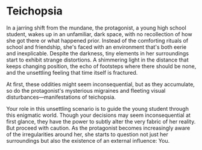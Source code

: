 # Teichopsia

In a jarring shift from the mundane, the protagonist, a young high school student, wakes up in an unfamiliar, dark space, with no recollection of how she got there or what happened prior. Instead of the comforting rituals of school and friendship, she's faced with an environment that's both eerie and inexplicable. Despite the darkness, tiny elements in her surroundings start to exhibit strange distortions. A shimmering light in the distance that keeps changing position, the echo of footsteps where there should be none, and the unsettling feeling that time itself is fractured.

At first, these oddities might seem inconsequential, but as they accumulate, so do the protagonist's mysterious migraines and fleeting visual disturbances—manifestations of teichopsia.

Your role in this unsettling scenario is to guide the young student through this enigmatic world. Though your decisions may seem inconsequential at first glance, they have the power to subtly alter the very fabric of her reality. But proceed with caution. As the protagonist becomes increasingly aware of the irregularities around her, she starts to question not just her surroundings but also the existence of an external influence: You.
